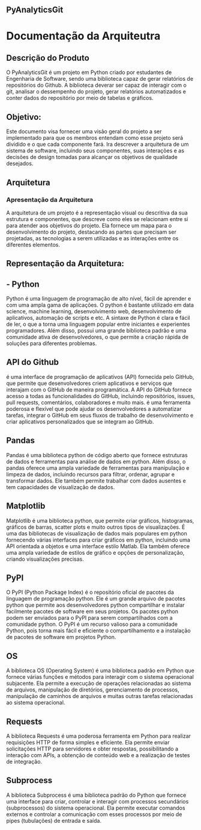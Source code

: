 ## PyAnalyticsGit
# Documentação da Arquiteutra


## Descrição do Produto


O PyAnalyticsGit é um projeto em Python criado por estudantes de Engenharia de Software, sendo uma biblioteca capaz de gerar relatórios de repositórios do Github. A biblioteca deverar ser capaz de interagir com o git, analisar o dessempenho do projeto, gerar relatórios automatizados e conter dados do repositório por meio de tabelas e gráficos. 


## Objetivo:
Este documento visa fornecer uma visão geral do projeto a ser implementado para que os membros entendam como esse projeto será dividido e o que cada componente fará. Ira descrever a arquitetura de um sistema de software, incluindo seus componentes, suas interações e as decisões de design tomadas para alcançar os objetivos de qualidade desejados.

## Arquitetura
### Apresentação da Arquitetura

A arquitetura de um projeto é a representação visual ou descritiva da sua estrutura e componentes, que descreve como eles se relacionam entre si para atender aos objetivos do projeto. 
Ela fornece um mapa para o desenvolvimento do projeto, destacando as partes que precisam ser projetadas, as tecnologias a serem utilizadas e as interações entre os diferentes elementos.

## Representação da Arquitetura:

## - Python  
 Python é uma linguagem de programação de alto nível, fácil de aprender e com uma ampla gama de aplicações. 
 O python é bastante utilizado em data science, machine learning, desenvolvimento web, desenvolvimento de aplicativos, automação de scripts e etc.
 A sintaxe de Python é clara e fácil de ler, o que a torna uma linguagem popular entre iniciantes e experientes programadores. 
 Além disso, possui uma grande biblioteca padrão e uma comunidade ativa de desenvolvedores, o que permite a criação rápida de soluções para diferentes problemas.
##

##
## API do Github
é uma interface de programação de aplicativos (API) fornecida pelo GitHub, que permite que desenvolvedores criem aplicativos e serviços que interajam com o GitHub de maneira programática. 
A API do GitHub fornece acesso a todas as funcionalidades do GitHub, incluindo repositórios, issues, pull requests, comentários, colaboradores e muito mais.
é uma ferramenta poderosa e flexível que pode ajudar os desenvolvedores a automatizar tarefas, integrar o GitHub em seus fluxos de trabalho de desenvolvimento e criar aplicativos personalizados que se integram ao GitHub.
##
## Pandas
Pandas é uma biblioteca python de código aberto que fornece estruturas de dados e ferramentas para análise de dados em python.
Além disso, o pandas oferece uma ampla variedade de ferramentas para manipulação e limpeza de dados, incluindo recursos para filtrar, ordenar, agrupar e transformar dados. Ele também permite trabalhar com dados ausentes e tem capacidades de visualização de dados.
##
## Matplotlib
Matplotlib é uma biblioteca python, que permite criar gráficos, histogramas, gráficos de barras, scatter plots e muito
outros tipos de visualizações. É uma das bibliotecas de visualização de dados mais populares em python fornecendo várias interfaces para criar gráficos em python, incluindo uma API orientada a objetos e uma interface estilo Matlab. Ela também oferece uma ampla variedade de estilos de gráfico e opções de personalização, criando visualizações precisas.
##
## PyPI
O PyPI (Python Package Index) é o repositório oficial de pacotes da linguagem de programação python. Ele é um grande arquivo de pacotes python que permite aos desenvolvedores python compartilhar e instalar facilmente pacotes de software em seus projetos.
Os pacotes python podem ser enviados para o PyPI para serem compartilhados com a comunidade python.
O PyPI é um recurso valioso para a comunidade Python, pois torna mais fácil e eficiente o compartilhamento e a instalação de pacotes de software em projetos Python.
##
## OS 
A biblioteca OS (Operating System) é uma biblioteca padrão em Python que fornece várias funções e métodos para interagir com o sistema operacional subjacente. Ela permite a execução de operações relacionadas ao sistema de arquivos, manipulação de diretórios, gerenciamento de processos, manipulação de caminhos de arquivos e muitas outras tarefas relacionadas ao sistema operacional.
##
## Requests
A biblioteca Requests é uma poderosa ferramenta em Python para realizar requisições HTTP de forma simples e eficiente. Ela permite enviar solicitações HTTP para servidores e obter respostas, possibilitando a interação com APIs, a obtenção de conteúdo web e a realização de testes de integração.
## Subprocess 
A biblioteca Subprocess é uma biblioteca padrão do Python que fornece uma interface para criar, controlar e interagir com processos secundários (subprocessos) do sistema operacional. Ela permite executar comandos externos e controlar a comunicação com esses processos por meio de pipes (tubulações) de entrada e saída.



